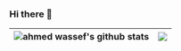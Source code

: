 ### Hi there 👋

<!--
**ahmedwassef/ahmedwassef** is a ✨ _special_ ✨ repository because its `README.md` (this file) appears on your GitHub profile.

Here are some ideas to get you started:

- 🔭 I’m currently working on ...
- 🌱 I’m currently learning ...
- 👯 I’m looking to collaborate on ...
- 🤔 I’m looking for help with ...
- 💬 Ask me about ...
- 📫 How to reach me: ...
- 😄 Pronouns: ...
- ⚡ Fun fact: ...
-->

 | <img align="center" src="https://github-readme-stats.vercel.app/api?username=ahmedwassef&show_icons=true&include_all_commits=true&theme=buefy&hide_border=true" alt="ahmed wassef's github stats" /> | <img align="center" src="https://github-readme-stats.vercel.app/api/top-langs/?username=ahmedwassef&layout=compact&theme=buefy&hide_border=true" /> |
| ------------- | ------------- |

 
